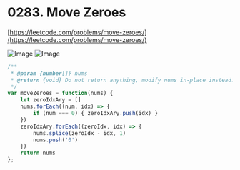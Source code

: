 # 0283. Move Zeroes

[https://leetcode.com/problems/move-zeroes/](https://leetcode.com/problems/move-zeroes/)

![Image](https://i.imgur.com/4UF1Li5.png)
![Image](https://i.imgur.com/qHoTCBa.png)

```javascript
/**
 * @param {number[]} nums
 * @return {void} Do not return anything, modify nums in-place instead.
 */
var moveZeroes = function(nums) {
    let zeroIdxAry = []
    nums.forEach((num, idx) => {
        if (num === 0) { zeroIdxAry.push(idx) }
    })
    zeroIdxAry.forEach((zeroIdx, idx) => {
        nums.splice(zeroIdx - idx, 1)
        nums.push('0')
    })
    return nums
};
```
